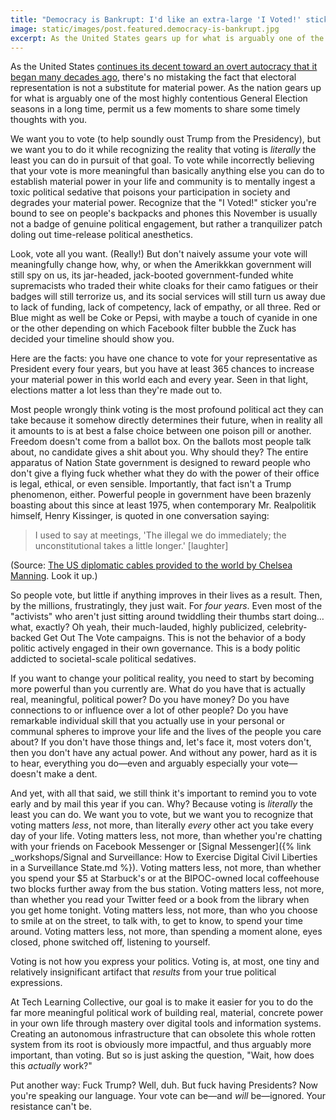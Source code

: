 ```yaml
---
title: "Democracy is Bankrupt: I'd like an extra-large 'I Voted!' sticker with a side of political sedative, please"
image: static/images/post.featured.democracy-is-bankrupt.jpg
excerpt: As the United States gears up for what is arguably one of the most highly contentious General Election seasons in a long time, we wanted to share our thoughts about the importance&mdash;and limitations&mdash;of voting, and how our political credo in this arena shapes our curriculum and our priorities. Our goal, as always, is to make it easier for you to succeed at truly impactful political work through mastery of digital and information systems. But before we have a chance in Hell of making a dent there, it's important to have an accurate understanding of how things actually work in the world, so we understand where to focus our limited resources.
---
```


As the United States [continues its decent toward an overt autocracy that it began many decades ago](https://www.theatlantic.com/magazine/archive/2019/01/presidential-emergency-powers/576418/), there's no mistaking the fact that electoral representation is not a substitute for material power. As the nation gears up for what is arguably one of the most highly contentious General Election seasons in a long time, permit us a few moments to share some timely thoughts with you.

We want you to vote (to help soundly oust Trump from the Presidency), but we want you to do it while recognizing the reality that voting is *literally* the least you can do in pursuit of that goal. To vote while incorrectly believing that your vote is more meaningful than basically anything else you can do to establish material power in your life and community is to mentally ingest a toxic political sedative that poisons your participation in society and degrades your material power. Recognize that the "I Voted!" sticker you're bound to see on people's backpacks and phones this November is usually not a badge of genuine political engagement, but rather a tranquilizer patch doling out time-release political anesthetics.

Look, vote all you want. (Really!) But don't naively assume your vote will meaningfully change how, why, or when the Amerikkkan government will still spy on us, its jar-headed, jack-booted government-funded white supremacists who traded their white cloaks for their camo fatigues or their badges will still terrorize us, and its social services will still turn us away due to lack of funding, lack of competency, lack of empathy, or all three. Red or Blue might as well be Coke or Pepsi, with maybe a touch of cyanide in one or the other depending on which Facebook filter bubble the Zuck has decided your timeline should show you.

Here are the facts: you have one chance to vote for your representative as President every four years, but you have at least 365 chances to increase your material power in this world each and every year. Seen in that light, elections matter a lot less than they're made out to.

Most people wrongly think voting is the most profound political act they can take because it somehow directly determines their future, when in reality all it amounts to is at best a false choice between one poison pill or another. Freedom doesn't come from a ballot box. On the ballots most people talk about, no candidate gives a shit about you. Why should they? The entire apparatus of Nation State government is designed to reward people who don't give a flying fuck whether what they do with the power of their office is legal, ethical, or even sensible. Importantly, that fact isn't a Trump phenomenon, either. Powerful people in government have been brazenly boasting about this since at least 1975, when contemporary Mr. Realpolitik himself, Henry Kissinger, is quoted in one conversation saying:

> I used to say at meetings, 'The illegal we do immediately; the unconstitutional takes a little longer.' [laughter]

(Source: [The US diplomatic cables provided to the world by Chelsea Manning](https://www.theguardian.com/commentisfree/2013/apr/11/wikileaks-kissinger-cables-bradley-manning). Look it up.)

So people vote, but little if anything improves in their lives as a result. Then, by the millions, frustratingly, they just wait. For *four years*. Even most of the "activists" who aren't just sitting around twiddling their thumbs start doing…what, exactly? Oh yeah, their much-lauded, highly publicized, celebrity-backed Get Out The Vote campaigns. This is not the behavior of a body politic actively engaged in their own governance. This is a body politic addicted to societal-scale political sedatives.

If you want to change your political reality, you need to start by becoming more powerful than you currently are. What do you have that is actually real, meaningful, political power? Do you have money? Do you have connections to or influence over a lot of other people? Do you have remarkable individual skill that you actually use in your personal or communal spheres to improve your life and the lives of the people you care about? If you don't have those things and, let's face it, most voters don't, then you don't have any actual power. And without any power, hard as it is to hear, everything you do—even and arguably especially your vote—doesn't make a dent.

And yet, with all that said, we still think it's important to remind you to vote early and by mail this year if you can. Why? Because voting is *literally* the least you can do. We want you to vote, but we want you to recognize that voting matters *less*, not more, than literally *every* other act you take every day of your life. Voting matters less, not more, than whether you're chatting with your friends on Facebook Messenger or [Signal Messenger]({% link _workshops/Signal and Surveillance: How to Exercise Digital Civil Liberties in a Surveillance State.md %}). Voting matters less, not more, than whether you spend your $5 at Starbuck's or at the BIPOC-owned local coffeehouse two blocks further away from the bus station. Voting matters less, not more, than whether you read your Twitter feed or a book from the library when you get home tonight. Voting matters less, not more, than who you choose to smile at on the street, to talk with, to get to know, to spend your time around. Voting matters less, not more, than spending a moment alone, eyes closed, phone switched off, listening to yourself.

Voting is not how you express your politics. Voting is, at most, one tiny and relatively insignificant artifact that *results* from your true political expressions.

At Tech Learning Collective, our goal is to make it easier for you to do the far more meaningful political work of building real, material, concrete power in your own life through mastery over digital tools and information systems. Creating an autonomous infrastructure that can obsolete this whole rotten system from its root is obviously more impactful, and thus arguably more important, than voting. But so is just asking the question, "Wait, how does this *actually* work?"

Put another way: Fuck Trump? Well, duh. But fuck having Presidents? Now you're speaking our language. Your vote can be—and *will* be—ignored. Your resistance can't be.
